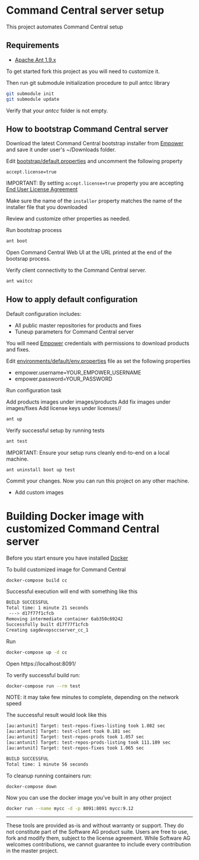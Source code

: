 # Command Central server setup

This project automates Command Central setup

## Requirements

* [Apache Ant 1.9.x](https://ant.apache.org/)

To get started fork this project as you will need to customize it.

Then run git submodule initialization procedure to pull antcc library

```bash
git submodule init
git submodule update
```

Verify that your _antcc_ folder is not empty.

## How to bootstrap Command Central server

Download the latest Command Central bootstrap installer from 
[Empower](https://empower.softwareag.com/Products/DownloadProducts/sdc/default.asp) 
and save it under user's  ~/Downloads folder.

Edit [bootstrap/default.properties](bootstrap/default.properties) and uncomment the following property

```
accept.license=true
```

IMPORTANT: By setting ```accept.license=true``` property 
you are accepting [End User License Agreement](http://documentation.softwareag.com/legal/general_license.txt)


Make sure the name of the ```installer``` property matches the name of the installer
file that you downloaded

Review and customize other properties as needed.

Run bootstrap process

```bash
ant boot
```

Open Command Central Web UI at the URL printed at the end of the bootsrap process.

Verify client connectivity to the Command Central server.

```bash
ant waitcc
```


## How to apply default configuration

Default configuration includes:

* All public master repositories for products and fixes 
* Tuneup parameters for Command Central server

You will need [Empower](https://empower.softwareag.com/) credentials 
with permissions to download products and fixes.

Edit [environments/default/env.properties](environments/default/env.properties) file as set the following properties

* empower.username=YOUR_EMPOWER_USERNAME
* empower.password=YOUR_PASSWORD

Run configuration task

Add products images under images/products
Add fix images under images/fixes
Add license keys under licenses/<platform>/


```bash
ant up
```

Verify successful setup by running tests

```bash
ant test
```

IMPORTANT: Ensure your setup runs cleanly end-to-end on a local machine.

```
ant uninstall boot up test 
```

Commit your changes. Now you can run this project on any other machine.

* Add custom images

# Building Docker image with customized Command Central server

Before you start ensure you have installed [Docker](https://www.docker.com/products/overview) 

To build customized image for Command Central

```bash
docker-compose build cc
```
Successful execution will end with something like this

```bash
BUILD SUCCESSFUL
Total time: 1 minute 21 seconds
 ---> d17f77f1cfcb
Removing intermediate container 6ab350c69242
Successfully built d17f77f1cfcb
Creating sagdevopsccserver_cc_1
```

Run

```bash
docker-compose up -d cc
```

Open https://localhost:8091/

To verify successful build run:

```bash
docker-compose run --rm test 
```

NOTE: it may take few minutes to complete, depending on the network speed

The successful result would look like this

```bash
[au:antunit] Target: test-repos-fixes-listing took 1.082 sec
[au:antunit] Target: test-client took 0.181 sec
[au:antunit] Target: test-repos-prods took 1.057 sec
[au:antunit] Target: test-repos-prods-listing took 111.189 sec
[au:antunit] Target: test-repos-fixes took 1.065 sec

BUILD SUCCESSFUL
Total time: 1 minute 56 seconds
```

To cleanup running containers run:

```bash
docker-compose down
```
Now you can use the docker image you've built in any other project

```bash
docker run --name mycc -d -p 8091:8091 mycc:9.12
```

___________________
These tools are provided as-is and without warranty or support. They do not constitute part of the Software AG product suite. Users are free to use, fork and modify them, subject to the license agreement. While Software AG welcomes contributions, we cannot guarantee to include every contribution in the master project.
